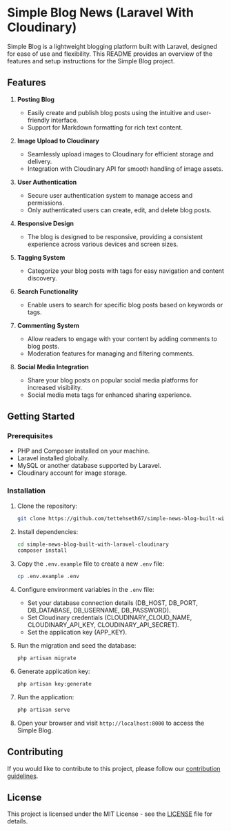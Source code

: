 # Simple Blog News (Laravel With Cloudinary)

Simple Blog is a lightweight blogging platform built with Laravel, designed for ease of use and flexibility. This README provides an overview of the features and setup instructions for the Simple Blog project.

## Features

1. **Posting Blog**

   - Easily create and publish blog posts using the intuitive and user-friendly interface.
   - Support for Markdown formatting for rich text content.

2. **Image Upload to Cloudinary**

   - Seamlessly upload images to Cloudinary for efficient storage and delivery.
   - Integration with Cloudinary API for smooth handling of image assets.

3. **User Authentication**

   - Secure user authentication system to manage access and permissions.
   - Only authenticated users can create, edit, and delete blog posts.

4. **Responsive Design**

   - The blog is designed to be responsive, providing a consistent experience across various devices and screen sizes.

5. **Tagging System**

   - Categorize your blog posts with tags for easy navigation and content discovery.

6. **Search Functionality**

   - Enable users to search for specific blog posts based on keywords or tags.

7. **Commenting System**

   - Allow readers to engage with your content by adding comments to blog posts.
   - Moderation features for managing and filtering comments.

8. **Social Media Integration**
   - Share your blog posts on popular social media platforms for increased visibility.
   - Social media meta tags for enhanced sharing experience.

## Getting Started

### Prerequisites

- PHP and Composer installed on your machine.
- Laravel installed globally.
- MySQL or another database supported by Laravel.
- Cloudinary account for image storage.

### Installation

1. Clone the repository:

   ```bash
   git clone https://github.com/tettehseth67/simple-news-blog-built-with-laravel-cloudinary.git
   ```

2. Install dependencies:

   ```bash
   cd simple-news-blog-built-with-laravel-cloudinary
   composer install
   ```

3. Copy the `.env.example` file to create a new `.env` file:

   ```bash
   cp .env.example .env
   ```

4. Configure environment variables in the `.env` file:

   - Set your database connection details (DB_HOST, DB_PORT, DB_DATABASE, DB_USERNAME, DB_PASSWORD).
   - Set Cloudinary credentials (CLOUDINARY_CLOUD_NAME, CLOUDINARY_API_KEY, CLOUDINARY_API_SECRET).
   - Set the application key (APP_KEY).

5. Run the migration and seed the database:

   ```bash
   php artisan migrate
   ```

6. Generate application key:

   ```bash
   php artisan key:generate
   ```

7. Run the application:

   ```bash
   php artisan serve
   ```

8. Open your browser and visit `http://localhost:8000` to access the Simple Blog.

## Contributing

If you would like to contribute to this project, please follow our [contribution guidelines](CONTRIBUTING.md).

## License

This project is licensed under the MIT License - see the [LICENSE](LICENSE) file for details.
